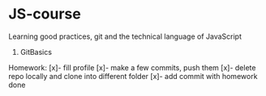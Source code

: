 # JS-course
Learning good practices, git and the technical language of JavaScript

1. GitBasics

Homework:
[x]- fill profile
[x]- make a few commits, push them
[x]- delete repo locally and clone into different folder
[x]- add commit with homework done